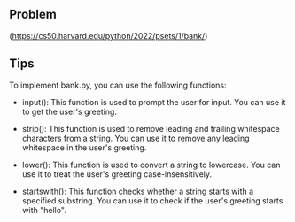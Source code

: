 ## Problem
(https://cs50.harvard.edu/python/2022/psets/1/bank/)

## Tips
To implement bank.py, you can use the following functions:

* input(): This function is used to prompt the user for input. You can use it to get the user's greeting.

* strip(): This function is used to remove leading and trailing whitespace characters from a string. You can use it to remove any leading whitespace in the user's greeting.

* lower(): This function is used to convert a string to lowercase. You can use it to treat the user's greeting case-insensitively.

* startswith(): This function checks whether a string starts with a specified substring. You can use it to check if the user's greeting starts with "hello".
